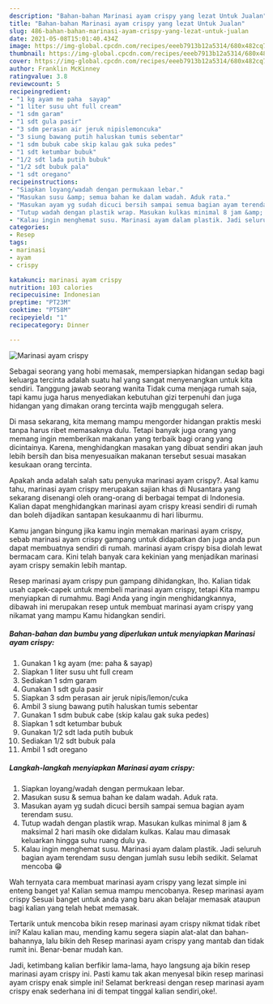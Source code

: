 ```yaml
---
description: "Bahan-bahan Marinasi ayam crispy yang lezat Untuk Jualan"
title: "Bahan-bahan Marinasi ayam crispy yang lezat Untuk Jualan"
slug: 486-bahan-bahan-marinasi-ayam-crispy-yang-lezat-untuk-jualan
date: 2021-05-08T15:01:40.434Z
image: https://img-global.cpcdn.com/recipes/eeeb7913b12a5314/680x482cq70/marinasi-ayam-crispy-foto-resep-utama.jpg
thumbnail: https://img-global.cpcdn.com/recipes/eeeb7913b12a5314/680x482cq70/marinasi-ayam-crispy-foto-resep-utama.jpg
cover: https://img-global.cpcdn.com/recipes/eeeb7913b12a5314/680x482cq70/marinasi-ayam-crispy-foto-resep-utama.jpg
author: Franklin McKinney
ratingvalue: 3.8
reviewcount: 5
recipeingredient:
- "1 kg ayam me paha  sayap"
- "1 liter susu uht full cream"
- "1 sdm garam"
- "1 sdt gula pasir"
- "3 sdm perasan air jeruk nipislemoncuka"
- "3 siung bawang putih haluskan tumis sebentar"
- "1 sdm bubuk cabe skip kalau gak suka pedes"
- "1 sdt ketumbar bubuk"
- "1/2 sdt lada putih bubuk"
- "1/2 sdt bubuk pala"
- "1 sdt oregano"
recipeinstructions:
- "Siapkan loyang/wadah dengan permukaan lebar."
- "Masukan susu &amp; semua bahan ke dalam wadah. Aduk rata."
- "Masukan ayam yg sudah dicuci bersih sampai semua bagian ayam terendam susu."
- "Tutup wadah dengan plastik wrap. Masukan kulkas minimal 8 jam &amp; maksimal 2 hari masih oke didalam kulkas. Kalau mau dimasak keluarkan hingga suhu ruang dulu ya."
- "Kalau ingin menghemat susu. Marinasi ayam dalam plastik. Jadi seluruh bagian ayam terendam susu dengan jumlah susu lebih sedikit. Selamat mencoba 😁"
categories:
- Resep
tags:
- marinasi
- ayam
- crispy

katakunci: marinasi ayam crispy 
nutrition: 103 calories
recipecuisine: Indonesian
preptime: "PT23M"
cooktime: "PT58M"
recipeyield: "1"
recipecategory: Dinner

---
```



![Marinasi ayam crispy](https://img-global.cpcdn.com/recipes/eeeb7913b12a5314/680x482cq70/marinasi-ayam-crispy-foto-resep-utama.jpg)

Sebagai seorang yang hobi memasak, mempersiapkan hidangan sedap bagi keluarga tercinta adalah suatu hal yang sangat menyenangkan untuk kita sendiri. Tanggung jawab seorang  wanita Tidak cuma menjaga rumah saja, tapi kamu juga harus menyediakan kebutuhan gizi terpenuhi dan juga hidangan yang dimakan orang tercinta wajib menggugah selera.

Di masa  sekarang, kita memang mampu mengorder hidangan praktis meski tanpa harus ribet memasaknya dulu. Tetapi banyak juga orang yang memang ingin memberikan makanan yang terbaik bagi orang yang dicintainya. Karena, menghidangkan masakan yang dibuat sendiri akan jauh lebih bersih dan bisa menyesuaikan makanan tersebut sesuai masakan kesukaan orang tercinta. 



Apakah anda adalah salah satu penyuka marinasi ayam crispy?. Asal kamu tahu, marinasi ayam crispy merupakan sajian khas di Nusantara yang sekarang disenangi oleh orang-orang di berbagai tempat di Indonesia. Kalian dapat menghidangkan marinasi ayam crispy kreasi sendiri di rumah dan boleh dijadikan santapan kesukaanmu di hari liburmu.

Kamu jangan bingung jika kamu ingin memakan marinasi ayam crispy, sebab marinasi ayam crispy gampang untuk didapatkan dan juga anda pun dapat membuatnya sendiri di rumah. marinasi ayam crispy bisa diolah lewat bermacam cara. Kini telah banyak cara kekinian yang menjadikan marinasi ayam crispy semakin lebih mantap.

Resep marinasi ayam crispy pun gampang dihidangkan, lho. Kalian tidak usah capek-capek untuk membeli marinasi ayam crispy, tetapi Kita mampu menyiapkan di rumahmu. Bagi Anda yang ingin menghidangkannya, dibawah ini merupakan resep untuk membuat marinasi ayam crispy yang nikamat yang mampu Kamu hidangkan sendiri.

<!--inarticleads1-->

##### Bahan-bahan dan bumbu yang diperlukan untuk menyiapkan Marinasi ayam crispy:

1. Gunakan 1 kg ayam (me: paha &amp; sayap)
1. Siapkan 1 liter susu uht full cream
1. Sediakan 1 sdm garam
1. Gunakan 1 sdt gula pasir
1. Siapkan 3 sdm perasan air jeruk nipis/lemon/cuka
1. Ambil 3 siung bawang putih haluskan tumis sebentar
1. Gunakan 1 sdm bubuk cabe (skip kalau gak suka pedes)
1. Siapkan 1 sdt ketumbar bubuk
1. Gunakan 1/2 sdt lada putih bubuk
1. Sediakan 1/2 sdt bubuk pala
1. Ambil 1 sdt oregano




<!--inarticleads2-->

##### Langkah-langkah menyiapkan Marinasi ayam crispy:

1. Siapkan loyang/wadah dengan permukaan lebar.
1. Masukan susu &amp; semua bahan ke dalam wadah. Aduk rata.
1. Masukan ayam yg sudah dicuci bersih sampai semua bagian ayam terendam susu.
1. Tutup wadah dengan plastik wrap. Masukan kulkas minimal 8 jam &amp; maksimal 2 hari masih oke didalam kulkas. Kalau mau dimasak keluarkan hingga suhu ruang dulu ya.
1. Kalau ingin menghemat susu. Marinasi ayam dalam plastik. Jadi seluruh bagian ayam terendam susu dengan jumlah susu lebih sedikit. Selamat mencoba 😁




Wah ternyata cara membuat marinasi ayam crispy yang lezat simple ini enteng banget ya! Kalian semua mampu mencobanya. Resep marinasi ayam crispy Sesuai banget untuk anda yang baru akan belajar memasak ataupun bagi kalian yang telah hebat memasak.

Tertarik untuk mencoba bikin resep marinasi ayam crispy nikmat tidak ribet ini? Kalau kalian mau, mending kamu segera siapin alat-alat dan bahan-bahannya, lalu bikin deh Resep marinasi ayam crispy yang mantab dan tidak rumit ini. Benar-benar mudah kan. 

Jadi, ketimbang kalian berfikir lama-lama, hayo langsung aja bikin resep marinasi ayam crispy ini. Pasti kamu tak akan menyesal bikin resep marinasi ayam crispy enak simple ini! Selamat berkreasi dengan resep marinasi ayam crispy enak sederhana ini di tempat tinggal kalian sendiri,oke!.

